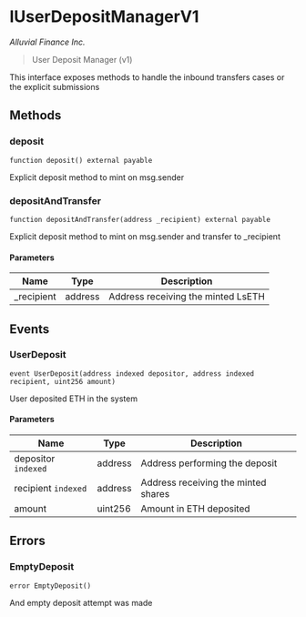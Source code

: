 # IUserDepositManagerV1

*Alluvial Finance Inc.*

> User Deposit Manager (v1)

This interface exposes methods to handle the inbound transfers cases or the explicit submissions



## Methods

### deposit

```solidity
function deposit() external payable
```

Explicit deposit method to mint on msg.sender




### depositAndTransfer

```solidity
function depositAndTransfer(address _recipient) external payable
```

Explicit deposit method to mint on msg.sender and transfer to _recipient



#### Parameters

| Name | Type | Description |
|---|---|---|
| _recipient | address | Address receiving the minted LsETH |



## Events

### UserDeposit

```solidity
event UserDeposit(address indexed depositor, address indexed recipient, uint256 amount)
```

User deposited ETH in the system



#### Parameters

| Name | Type | Description |
|---|---|---|
| depositor `indexed` | address | Address performing the deposit |
| recipient `indexed` | address | Address receiving the minted shares |
| amount  | uint256 | Amount in ETH deposited |



## Errors

### EmptyDeposit

```solidity
error EmptyDeposit()
```

And empty deposit attempt was made






